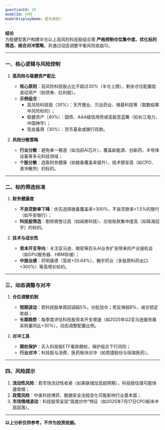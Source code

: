 ```yaml
---
questionId: 20
modelId: 问财
modelDisplayName: 匿名模型C
---
```

**结论**  
为稳健型客户构建半仓以上高风险科技股组合需 **严格控制仓位集中度、优化标的筛选、结合对冲策略**，并通过动态调整平衡风险收益12。

---

### **一、核心逻辑与风险控制**

1. **高风险与稳健资产配比**
   
    - **核心原则**：高风险科技股占比不超过30%（半仓上限），剩余仓位配置低波动资产（如债券、红利股）。
    - **示例组合**：
        - 高风险科技股（30%）：天齐锂业、贝达药业、熵基科技等（取数结果中风险标的）；
        - 稳健资产（40%）：国债、AAA级信用债或高股息蓝筹（如长江电力、中国神华）；
        - 现金备用（30%）：货币基金或银行存款。
2. **风险分散策略**
   
    - **行业分散**：避免单一赛道（如当前AI芯片），覆盖新能源、创新药、半导体设备等多元科技领域；
    - **个股分散**：选取财务健康（如拨备覆盖率提升）、技术壁垒高（如CPO、液冷散热）的标的。

---

### **二、标的筛选标准**

1. **财务健康度**
   
    - **不良贷款率下降**：优先选择拨备覆盖率>300%、不良贷款率<1.5%的银行（如平安银行）；
    - **科技股筛选**：剔除商誉过高（如闻泰科技）、应收账款集中度高（如珠海冠宇）的标的。
2. **技术与成长性**
   
    - **资本开支导向**：关注亚马逊、微软等巨头AI业务扩张带来的产业链机会（如GPU服务器、HBM存储）；
    - **中报业绩**：药明康德（营收+20.64%）、翰宇药业（多肽原料药出口+300%）等高增长标的。

---

### **三、动态调整与对冲**

1. **仓位调整机制**
   
    - **短期波动**：若科技股单周回调超5%，分批加仓；若反弹超8%，减仓锁定收益；
    - **长期趋势**：每季度评估科技股资本开支增速（如2025年Q2亚马逊服务器采购量同比+30%），动态调整配置比例。
2. **对冲工具**
   
    - **期权保护**：买入科技股ETF看跌期权，保护组合下行风险；
    - **行业对冲**：科技股与消费、医药板块对冲（如恩捷股份与恒瑞医药）。

---

### **四、风险提示**

1. **流动性风险**：若市场流动性收紧（如美联储加息超预期），科技股估值可能快速收缩；
2. **政策风险**：中美科技博弈、数据安全法规变化可能影响行业基本面；
3. **市场情绪波动**：科技股常呈现“周度炒作”特征（如2025年7月17日CPO板块冲高回落）。

---

**以上分析仅供参考，不作为投资依据。**